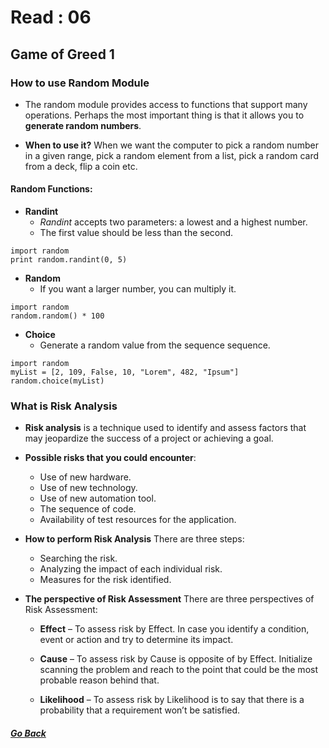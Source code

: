 # Read : 06

## Game of Greed 1

### How to use Random Module

- The random module provides access to functions that support many operations. Perhaps the most important thing is that it allows you to **generate random numbers**.

- **When to use it?** When we want the computer to pick a random number in a given range, pick a random element from a list, pick a random card from a deck, flip a coin etc.

#### Random Functions:

- **Randint**
  - *Randint* accepts two parameters: a lowest and a highest number. 
  - The first value should be less than the second.
```
import random
print random.randint(0, 5)
```

- **Random**
  - If you want a larger number, you can multiply it.
```
import random
random.random() * 100
```

- **Choice**
  - Generate a random value from the sequence sequence.
```
import random
myList = [2, 109, False, 10, "Lorem", 482, "Ipsum"]
random.choice(myList)
```

### What is Risk Analysis

- **Risk analysis** is a technique used to identify and assess factors that may jeopardize the success of a project or achieving a goal. 

- **Possible risks that you could encounter**:
  
  - Use of new hardware.
  - Use of new technology.
  - Use of new automation tool.
  - The sequence of code.
  - Availability of test resources for the application. 


- **How to perform Risk Analysis**
There are three steps:

  - Searching the risk.
  - Analyzing the impact of each individual risk.
  - Measures for the risk identified.


- **The perspective of Risk Assessment**
There are three perspectives of Risk Assessment:

  - **Effect** – To assess risk by Effect. In case you identify a condition, event or action and try to determine its impact.

  - **Cause** – To assess risk by Cause is opposite of by Effect. Initialize scanning the problem and reach to the point that could be the most probable reason behind that.

  - **Likelihood** – To assess risk by Likelihood is to say that there is a probability that a requirement won’t be satisfied.

##### [Go Back](code_401_reading_notes.md)